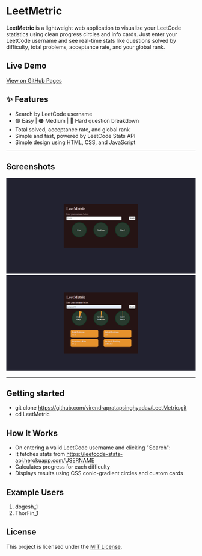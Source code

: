 # LeetMetric
**LeetMetric** is a lightweight web application to visualize your LeetCode statistics using clean progress circles and info cards. Just enter your LeetCode username and see real-time stats like questions solved by difficulty, total problems, acceptance rate, and your global rank.

## Live Demo
[View on GitHub Pages](https://virendrapratapsinghyadav.github.io/LeetMetric/)

## ✨ Features

- Search by LeetCode username
- 🟢 Easy | 🟠 Medium | 🔴 Hard question breakdown
-  Total solved, acceptance rate, and global rank
-  Simple and fast, powered by LeetCode Stats API
-  Simple design using HTML, CSS, and JavaScript

---

## Screenshots

![Before Search](assets/screenshot1.png)
![After Search](assets/screenshot2.png)

---

## Getting started
- git clone https://github.com/virendrapratapsinghyadav/LeetMetric.git
- cd LeetMetric


## How It Works

- On entering a valid LeetCode username and clicking "Search":
- It fetches stats from https://leetcode-stats-api.herokuapp.com/USERNAME
- Calculates progress for each difficulty
- Displays results using CSS conic-gradient circles and custom cards

## Example Users
1. dogesh_1
2. ThorFin_1


## License
This project is licensed under the [MIT License](https://opensource.org/licenses/MIT).

